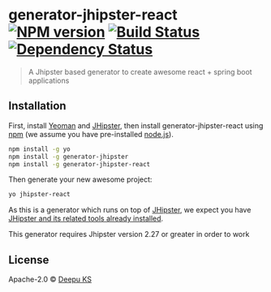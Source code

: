 # generator-jhipster-react [![NPM version][npm-image]][npm-url] [![Build Status][travis-image]][travis-url] [![Dependency Status][daviddm-image]][daviddm-url]
> A Jhipster based generator to create awesome react + spring boot applications

## Installation

First, install [Yeoman](http://yeoman.io) and [JHipster](http://jhipster.github.io/), then install generator-jhipster-react using [npm](https://www.npmjs.com/) (we assume you have pre-installed [node.js](https://nodejs.org/)).

```bash
npm install -g yo
npm install -g generator-jhipster
npm install -g generator-jhipster-react
```

Then generate your new awesome project:

```bash
yo jhipster-react
```
As this is a generator which runs on top of [JHipster](http://jhipster.github.io/), we expect you have [JHipster and its related tools already installed](http://jhipster.github.io/installation.html).

This generator requires Jhipster version 2.27 or greater in order to work

## License

Apache-2.0 © [Deepu KS](http://deepu105.github.io)


[npm-image]: https://badge.fury.io/js/generator-jhipster-react.svg
[npm-url]: https://npmjs.org/package/generator-jhipster-react
[travis-image]: https://travis-ci.org/deepu105/generator-jhipster-react.svg?branch=master
[travis-url]: https://travis-ci.org/deepu105/generator-jhipster-react
[daviddm-image]: https://david-dm.org/deepu105/generator-jhipster-react.svg?theme=shields.io
[daviddm-url]: https://david-dm.org/deepu105/generator-jhipster-react
